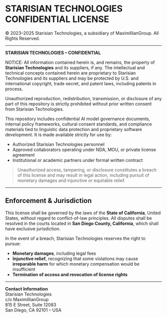 # STARISIAN TECHNOLOGIES CONFIDENTIAL LICENSE

© 2023–2025 Starisian Technologies, a subsidiary of MaximillianGroup. All Rights Reserved.

---

**STARISIAN TECHNOLOGIES – CONFIDENTIAL**

NOTICE: All information contained herein is, and remains, the property of **Starisian Technologies** and its suppliers, if any. The intellectual and technical concepts contained herein are proprietary to Starisian Technologies and its suppliers and may be protected by U.S. and international copyright, trade secret, and patent laws, including patents in process.

Unauthorized reproduction, redistribution, transmission, or disclosure of any part of this repository is strictly prohibited without prior written consent from Starisian Technologies.

This repository includes confidential AI model governance documents, internal policy frameworks, cultural consent standards, and compliance materials tied to linguistic data protection and proprietary software development. It is made available strictly for use by:

- Authorized Starisian Technologies personnel
- Approved collaborators operating under NDA, MOU, or private license agreement
- Institutional or academic partners under formal written contract

> Unauthorized access, tampering, or disclosure constitutes a breach of this license and may result in legal action, including pursuit of monetary damages and injunctive or equitable relief.

---

## Enforcement & Jurisdiction

This license shall be governed by the laws of the **State of California**, United States, without regard to conflict-of-law principles. All disputes shall be resolved in the courts located in **San Diego County, California**, which shall have exclusive jurisdiction.

In the event of a breach, Starisian Technologies reserves the right to pursue:

- **Monetary damages**, including legal fees
- **Injunctive relief**, recognizing that some violations may cause **irreparable harm** for which monetary compensation would be insufficient
- **Termination of access and revocation of license rights**

---

**Contact Information**  
Starisian Technologies  
c/o MaximillianGroup  
815 E Street, Suite 12083  
San Diego, CA 92101 – USA
